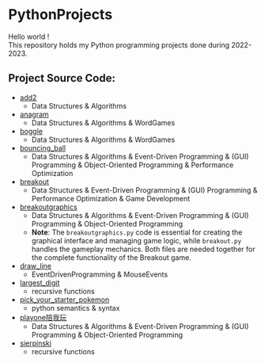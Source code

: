 # PythonProjects
Hello world !\
This repository holds my Python programming projects done during 2022-2023.

## Project Source Code:
* [add2](https://github.com/AnnbyLuO-O/Python_exercises_advence/blob/main/python_exercises_advence/add2.py)
  * Data Structures & Algorithms
* [anagram](https://github.com/AnnbyLuO-O/Python_exercises_advence/edit/main/python_exercises_advence/anagram.py)
  * Data Structures & Algorithms & WordGames
* [boggle](https://github.com/AnnbyLuO-O/Python_exercises_advence/blob/main/python_exercises_advence/boggle.py)
  * Data Structures & Algorithms & WordGames
* [bouncing_ball](https://github.com/AnnbyLuO-O/Python_exercises_advence/blob/main/python_exercises_advence/bouncing_ball.py)
  * Data Structures & Algorithms & Event-Driven Programming & (GUI) Programming & Object-Oriented Programming & Performance Optimization
* [breakout](https://github.com/AnnbyLuO-O/Python_exercises_advence/blob/main/python_exercises_advence/breakout.py)
  * Data Structures & Event-Driven Programming & (GUI) Programming & Performance Optimization & Game Development
* [breakoutgraphics](https://github.com/AnnbyLuO-O/Python_exercises_advence/blob/main/python_exercises_advence/breakoutgraphics.py)
  * Data Structures & Algorithms & Event-Driven Programming & (GUI) Programming & Object-Oriented Programming
  * **Note**: The `breakoutgraphics.py` code is essential for creating the graphical interface and managing game logic, while `breakout.py` handles the gameplay mechanics. Both files are needed together for the complete functionality of the Breakout game.
* [draw_line](https://github.com/AnnbyLuO-O/Python_exercises_advence/blob/main/python_exercises_advence/draw_line.py)
  * EventDrivenProgramming & MouseEvents
* [largest_digit](https://github.com/AnnbyLuO-O/Python_exercises_advence/blob/main/python_exercises_advence/largest_digit.py)
  * recursive functions
* [pick_your_starter_pokemon](https://github.com/AnnbyLuO-O/Python_exercises_advence/blob/main/python_exercises_advence/pick_your_starter_pokemon.py)
  * python semantics & syntax
* [playone陪我玩](https://github.com/AnnbyLuO-O/Python_exercises_advence/blob/main/python_exercises_advence/playone%E9%99%AA%E6%88%91%E7%8E%A9.py)
  * Data Structures & Algorithms & Event-Driven Programming & (GUI) Programming & Object-Oriented Programming
* [sierpinski](https://github.com/AnnbyLuO-O/Python_exercises_advence/blob/main/python_exercises_advence/sierpinski.py)
  * recursive functions
